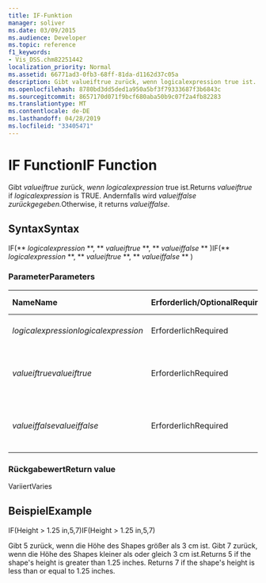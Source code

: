 ```yaml
---
title: IF-Funktion
manager: soliver
ms.date: 03/09/2015
ms.audience: Developer
ms.topic: reference
f1_keywords:
- Vis_DSS.chm82251442
localization_priority: Normal
ms.assetid: 66771ad3-0fb3-68ff-81da-d1162d37c05a
description: Gibt valueiftrue zurück, wenn logicalexpression true ist. Andernfalls wird valueiffalse zurückgegeben.
ms.openlocfilehash: 8780bd3dd5ded1a950a5bf3f79333687f3b6843c
ms.sourcegitcommit: 8657170d071f9bcf680aba50b9c07f2a4fb82283
ms.translationtype: MT
ms.contentlocale: de-DE
ms.lasthandoff: 04/28/2019
ms.locfileid: "33405471"
---
```

# <a name="if-function"></a><span data-ttu-id="c79cc-104">IF Function</span><span class="sxs-lookup"><span data-stu-id="c79cc-104">IF Function</span></span>

<span data-ttu-id="c79cc-105">Gibt  _valueiftrue_ zurück,  _wenn logicalexpression_ true ist.</span><span class="sxs-lookup"><span data-stu-id="c79cc-105">Returns  _valueiftrue_ if  _logicalexpression_ is TRUE.</span></span> <span data-ttu-id="c79cc-106">Andernfalls wird _valueiffalse zurückgegeben._</span><span class="sxs-lookup"><span data-stu-id="c79cc-106">Otherwise, it returns  _valueiffalse_.</span></span>
  
## <a name="syntax"></a><span data-ttu-id="c79cc-107">Syntax</span><span class="sxs-lookup"><span data-stu-id="c79cc-107">Syntax</span></span>

<span data-ttu-id="c79cc-108">IF(\*\* *logicalexpression* \*\*, \*\* *valueiftrue* \*\*, \*\* *valueiffalse* \*\* )</span><span class="sxs-lookup"><span data-stu-id="c79cc-108">IF(\*\* *logicalexpression* \*\*, \*\* *valueiftrue* \*\*, \*\* *valueiffalse* \*\* )</span></span> 
  
### <a name="parameters"></a><span data-ttu-id="c79cc-109">Parameter</span><span class="sxs-lookup"><span data-stu-id="c79cc-109">Parameters</span></span>

|<span data-ttu-id="c79cc-110">**Name**</span><span class="sxs-lookup"><span data-stu-id="c79cc-110">**Name**</span></span>|<span data-ttu-id="c79cc-111">**Erforderlich/Optional**</span><span class="sxs-lookup"><span data-stu-id="c79cc-111">**Required/Optional**</span></span>|<span data-ttu-id="c79cc-112">**Datentyp**</span><span class="sxs-lookup"><span data-stu-id="c79cc-112">**Data Type**</span></span>|<span data-ttu-id="c79cc-113">**Beschreibung**</span><span class="sxs-lookup"><span data-stu-id="c79cc-113">**Description**</span></span>|
|:-----|:-----|:-----|:-----|
| <span data-ttu-id="c79cc-114">_logicalexpression_</span><span class="sxs-lookup"><span data-stu-id="c79cc-114">_logicalexpression_</span></span> <br/> |<span data-ttu-id="c79cc-115">Erforderlich</span><span class="sxs-lookup"><span data-stu-id="c79cc-115">Required</span></span>  <br/> |<span data-ttu-id="c79cc-116">**String**</span><span class="sxs-lookup"><span data-stu-id="c79cc-116">**String**</span></span> <br/> |<span data-ttu-id="c79cc-117">Der auszuwertende Ausdruck.</span><span class="sxs-lookup"><span data-stu-id="c79cc-117">Expression to evaluate.</span></span>  <br/> |
| <span data-ttu-id="c79cc-118">_valueiftrue_</span><span class="sxs-lookup"><span data-stu-id="c79cc-118">_valueiftrue_</span></span> <br/> |<span data-ttu-id="c79cc-119">Erforderlich</span><span class="sxs-lookup"><span data-stu-id="c79cc-119">Required</span></span>  <br/> |<span data-ttu-id="c79cc-120">**Variiert**</span><span class="sxs-lookup"><span data-stu-id="c79cc-120">**Varies**</span></span> <br/> |<span data-ttu-id="c79cc-121">Der Wert, der zurückzukehren  _ist, wenn logicalexpression_ true ist.</span><span class="sxs-lookup"><span data-stu-id="c79cc-121">Value to return if  _logicalexpression_ is true.</span></span>  <br/> |
| <span data-ttu-id="c79cc-122">_valueiffalse_</span><span class="sxs-lookup"><span data-stu-id="c79cc-122">_valueiffalse_</span></span> <br/> |<span data-ttu-id="c79cc-123">Erforderlich</span><span class="sxs-lookup"><span data-stu-id="c79cc-123">Required</span></span>  <br/> |<span data-ttu-id="c79cc-124">**Variiert**</span><span class="sxs-lookup"><span data-stu-id="c79cc-124">**Varies**</span></span> <br/> | <span data-ttu-id="c79cc-125">Der Wert, der zurückzukehren  _ist, wenn logicalexpression_ false ist.</span><span class="sxs-lookup"><span data-stu-id="c79cc-125">Value to return if  _logicalexpression_ is false.</span></span>  <br/> |
   
### <a name="return-value"></a><span data-ttu-id="c79cc-126">Rückgabewert</span><span class="sxs-lookup"><span data-stu-id="c79cc-126">Return value</span></span>

<span data-ttu-id="c79cc-127">Variiert</span><span class="sxs-lookup"><span data-stu-id="c79cc-127">Varies</span></span>
  
## <a name="example"></a><span data-ttu-id="c79cc-128">Beispiel</span><span class="sxs-lookup"><span data-stu-id="c79cc-128">Example</span></span>

<span data-ttu-id="c79cc-129">IF(Height \> 1.25 in,5,7)</span><span class="sxs-lookup"><span data-stu-id="c79cc-129">IF(Height \> 1.25 in,5,7)</span></span>
  
<span data-ttu-id="c79cc-p103">Gibt 5 zurück, wenn die Höhe des Shapes größer als 3 cm ist. Gibt 7 zurück, wenn die Höhe des Shapes kleiner als oder gleich 3 cm ist.</span><span class="sxs-lookup"><span data-stu-id="c79cc-p103">Returns 5 if the shape's height is greater than 1.25 inches. Returns 7 if the shape's height is less than or equal to 1.25 inches.</span></span>
  

